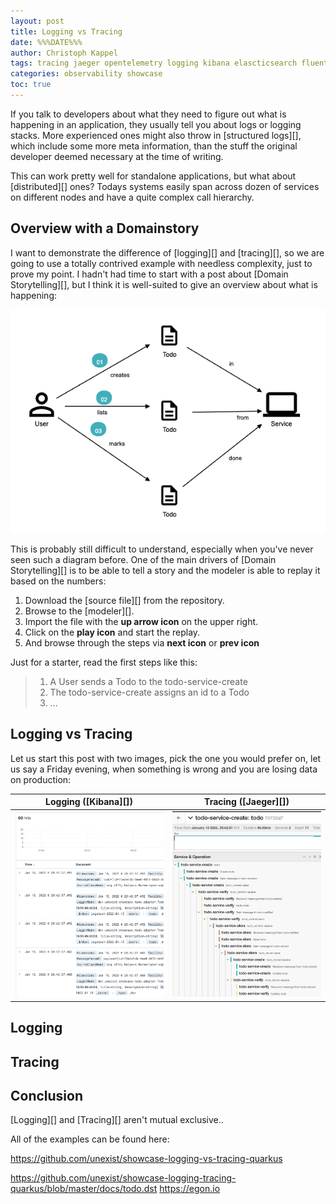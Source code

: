 ```yaml
---
layout: post
title: Logging vs Tracing
date: %%%DATE%%%
author: Christoph Kappel
tags: tracing jaeger opentelemetry logging kibana elascticsearch fluentd gelf showcase
categories: observability showcase
toc: true
---
```

If you talk to developers about what they need to figure out  what is happening in an application,
they usually tell you about logs or logging stacks. More experienced ones might also throw in
[structured logs][], which include some more meta information, than the stuff the original
developer deemed necessary at the time of writing.

This can work pretty well for standalone applications, but what about [distributed][] ones? Todays
systems easily span across dozen of services on different nodes and have a quite complex call
hierarchy.

## Overview with a Domainstory

I want to demonstrate the difference of [logging][] and [tracing][], so we are going to use a
totally contrived example with needless complexity, just to prove my point. I hadn't had time to
start with a post about [Domain Storytelling][], but I think it is well-suited to give an overview
about what is happening:

![image](/assets/images/20220115-overview.png)

This is probably still difficult to understand, especially when you've never seen such a diagram
before. One of the main drivers of [Domain Storytelling][] is to be able to tell a story and the
modeler is able to replay it based on the numbers:

1. Download the [source file][] from the repository.
2. Browse to the [modeler][].
3. Import the file with the **up arrow icon** on the upper right.
4. Click on the **play icon** and start the replay.
5. And browse through the steps via **next icon** or **prev icon**

Just for a starter, read the first steps like this:

> 1. A User sends a Todo to the todo-service-create
> 2. The todo-service-create assigns an id to a Todo
> 3. ...

## Logging vs Tracing

Let us start this post with two images, pick the one you would prefer on, let us say a Friday
evening, when something is wrong and you are losing data on production:

| Logging ([Kibana][])                        | Tracing ([Jaeger][])                         |
|----------------------------------------------|----------------------------------------------|
| ![image](/assets/images/20220115-kibana.png) | ![image](/assets/images/20220115-jaeger.png) |

## Logging

## Tracing

## Conclusion

[Logging][] and [Tracing][] aren't mutual exclusive..

All of the examples can be found here:

<https://github.com/unexist/showcase-logging-vs-tracing-quarkus>


https://github.com/unexist/showcase-logging-tracing-quarkus/blob/master/docs/todo.dst
https://egon.io